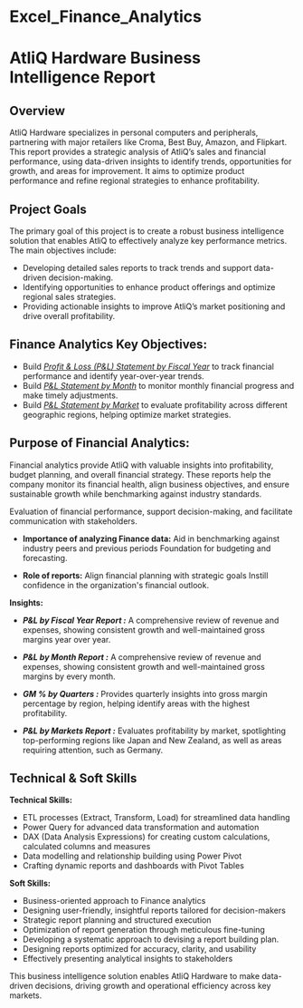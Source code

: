 # Excel_Finance_Analytics

# AtliQ Hardware Business Intelligence Report

## Overview

AtliQ Hardware specializes in personal computers and peripherals, partnering with major retailers like Croma, Best Buy, Amazon, and Flipkart. This report provides a strategic analysis of AtliQ’s sales and financial performance, using data-driven insights to identify trends, opportunities for growth, and areas for improvement. It aims to optimize product performance and refine regional strategies to enhance profitability.

## Project Goals

The primary goal of this project is to create a robust business intelligence solution that enables AtliQ to effectively analyze key performance metrics. The main objectives include:

- Developing detailed sales reports to track trends and support data-driven decision-making.
- Identifying opportunities to enhance product offerings and optimize regional sales strategies.
- Providing actionable insights to improve AtliQ’s market positioning and drive overall profitability.

## Finance Analytics Key Objectives:

- Build _[Profit & Loss (P&L) Statement by Fiscal Year](https://github.com/udaykiran9392/Excel_Finance_Analytics/blob/main/P%26L%20Statement%20by%20Fiscal%20Year.pdf)_ to track financial performance and identify year-over-year trends.
- Build _[P&L Statement by Month](https://github.com/udaykiran9392/Excel_Finance_Analytics/blob/main/P%26L%20Statement%20by%20Months.pdf)_ to monitor monthly financial progress and make timely adjustments.
- Build  _[P&L Statement by Market](https://github.com/udaykiran9392/Excel_Finance_Analytics/blob/main/P%26L%20Statement%20by%20Markets.pdf)_ to evaluate profitability across different geographic regions, helping optimize market strategies.

## Purpose of Financial Analytics:

Financial analytics provide AtliQ with valuable insights into profitability, budget planning, and overall financial strategy. These reports help the company monitor its financial health, align business objectives, and ensure sustainable growth while benchmarking against industry standards.

Evaluation of financial performance, support decision-making, and facilitate communication with stakeholders.

- **Importance of analyzing Finance data:** Aid in benchmarking against industry peers and previous periods Foundation for budgeting and forecasting.

- **Role of reports:** Align financial planning with strategic goals Instill confidence in the organization's financial outlook.


**Insights:**


- _**P&L by Fiscal Year Report :**_ A comprehensive review of revenue and expenses, showing consistent growth and well-maintained gross margins year over year.

- _**P&L by Month Report :**_ A comprehensive review of revenue and expenses, showing consistent growth and well-maintained gross margins by every month.

- _**GM % by Quarters :**_ Provides quarterly insights into gross margin percentage by region, helping identify areas with the highest profitability.

- _**P&L by Markets Report :**_ Evaluates profitability by market, spotlighting top-performing regions like Japan and New Zealand, as well as areas requiring attention, such as Germany.

## Technical & Soft Skills

**Technical Skills:**

- ETL processes (Extract, Transform, Load) for streamlined data handling
- Power Query for advanced data transformation and automation
- DAX (Data Analysis Expressions) for creating custom calculations, calculated columns and measures
- Data modelling and relationship building using Power Pivot
- Crafting dynamic reports and dashboards with Pivot Tables

**Soft Skills:**
- Business-oriented approach to Finance analytics
- Designing user-friendly, insightful reports tailored for decision-makers
- Strategic report planning and structured execution
- Optimization of report generation through meticulous fine-tuning
- Developing a systematic approach to devising a report building plan.
- Designing reports optimized for accuracy, clarity, and usability
- Effectively presenting analytical insights to stakeholders

This business intelligence solution enables AtliQ Hardware to make data-driven decisions, driving growth and operational efficiency across key markets.

